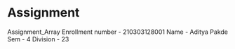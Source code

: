 # Assignment
Assignment_Array
Enrollment number - 210303128001
Name - Aditya Pakde Sem - 4 Division - 23
